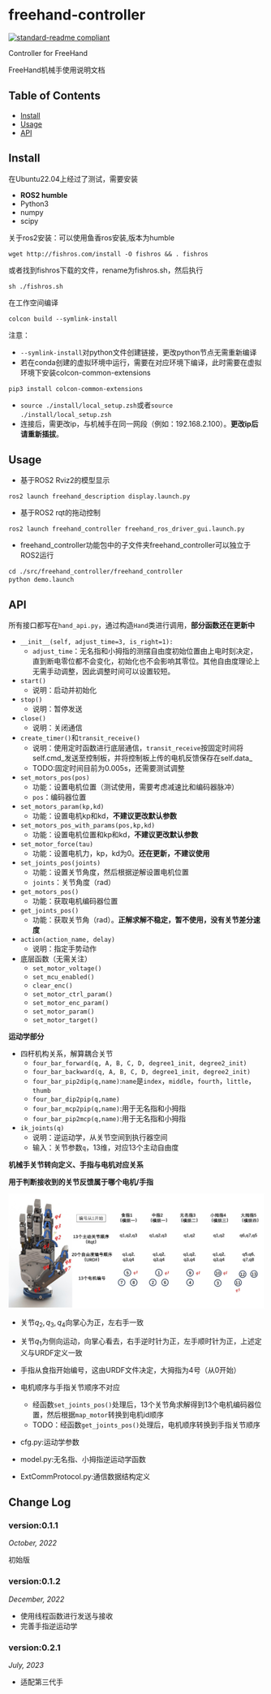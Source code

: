 # freehand-controller

[![standard-readme compliant](https://img.shields.io/badge/standard--readme-OK-green.svg?style=flat-square)](https://github.com/RichardLitt/standard-readme)

Controller for FreeHand

FreeHand机械手使用说明文档

## Table of Contents

- [Install](#install)
- [Usage](#usage)
- [API](#api)

## Install

在Ubuntu22.04上经过了测试，需要安装

* **ROS2 humble**
* Python3
* numpy
* scipy

关于ros2安装：可以使用鱼香ros安装,版本为humble
```
wget http://fishros.com/install -O fishros && . fishros 
```
或者找到fishros下载的文件，rename为fishros.sh，然后执行
```
sh ./fishros.sh 
```
在工作空间编译
```
colcon build --symlink-install
```
注意：
* `--symlink-install`对python文件创建链接，更改python节点无需重新编译
* 若在conda创建的虚拟环境中运行，需要在对应环境下编译，此时需要在虚拟环境下安装colcon-common-extensions
```
pip3 install colcon-common-extensions
```
* `source ./install/local_setup.zsh`或者`source ./install/local_setup.zsh`
* 连接后，需更改ip，与机械手在同一网段（例如：192.168.2.100）。**更改ip后请重新插拔**。

## Usage

* 基于ROS2 Rviz2的模型显示

```
ros2 launch freehand_description display.launch.py
```

* 基于ROS2 rqt的拖动控制

```
ros2 launch freehand_controller freehand_ros_driver_gui.launch.py
```

* freehand_controller功能包中的子文件夹freehand_controller可以独立于ROS2运行

```
cd ./src/freehand_controller/freehand_controller
python demo.launch
```

## API

所有接口都写在`hand_api.py`，通过构造`Hand`类进行调用，**部分函数还在更新中**

* `__init__(self, adjust_time=3, is_right=1):`
  * `adjust_time`：无名指和小拇指的测摆自由度初始位置由上电时刻决定，直到断电零位都不会变化，初始化也不会影响其零位。其他自由度理论上无需手动调整，因此调整时间可以设置较短。
* `start()`
  * 说明：启动并初始化
* `stop()`
  * 说明：暂停发送
* `close()`
  * 说明：关闭通信
* `create_timer()`和`transit_receive()`
  * 说明：使用定时函数进行底层通信，`transit_receive`按固定时间将self.cmd_发送至控制板，并将控制板上传的电机反馈保存在self.data_
  * TODO:固定时间目前为0.005s，还需要测试调整
* `set_motors_pos(pos)`
  * 功能：设置电机位置（测试使用，需要考虑减速比和编码器脉冲）
  * `pos`：编码器位置
* `set_motors_param(kp,kd)`
  * 功能：设置电机kp和kd，**不建议更改默认参数**
* `set_motors_pos_with_params(pos,kp,kd)`
  * 功能：设置电机位置和kp和kd，**不建议更改默认参数**
* `set_motor_force(tau)`
  * 功能：设置电机力，kp，kd为0。**还在更新，不建议使用**
* `set_joints_pos(joints)`
  * 功能：设置关节角度，然后根据逆解设置电机位置
  * `joints`：关节角度（rad）
* `get_motors_pos()`
  * 功能：获取电机编码器位置
* `get_joints_pos()`
  * 功能：获取关节角（rad）。**正解求解不稳定，暂不使用，没有关节差分速度**
* `action(action_name, delay)`
  * 说明：指定手势动作
* 底层函数（无需关注）
  * `set_motor_voltage()`
  * `set_mcu_enabled()`
  * `clear_enc()`
  * `set_motor_ctrl_param()`
  * `set_motor_enc_param()`
  * `set_motor_param()`
  * `set_motor_target()`

**运动学部分**

* 四杆机构关系，解算耦合关节
  * `four_bar_forward(q, A, B, C, D, degree1_init, degree2_init)`
  * `four_bar_backward(q, A, B, C, D, degree1_init, degree2_init)`
  * `four_bar_pip2dip(q,name)`:`name`是`index`，`middle`，`fourth`，`little`，`thumb`
  * `four_bar_dip2pip(q,name)`
  * `four_bar_mcp2pip(q,name)`:用于无名指和小拇指
  * `four_bar_pip2mcp(q,name)`:用于无名指和小拇指
* `ik_joints(q)`
  * 说明：逆运动学，从关节空间到执行器空间
  * 输入：关节参数`q`，13维，对应13个主动自由度

**机械手关节转向定义、手指与电机对应关系**

**用于判断接收到的关节反馈属于哪个电机/手指**

![1667378878681](./assets/手指与电机关系.jpg)

* 关节$q_2,q_3,q_4$向掌心为正，左右手一致

* 关节$q_1$为侧向运动，向掌心看去，右手逆时针为正，左手顺时针为正，上述定义与URDF定义一致

* 手指从食指开始编号，这由URDF文件决定，大拇指为4号（从0开始）

* 电机顺序与手指关节顺序不对应
  * 经函数`set_joints_pos()`处理后，13个关节角求解得到13个电机编码器位置，然后根据`map_motor`转换到电机id顺序
  * TODO：经函数`get_joints_pos()`处理后，电机顺序转换到手指关节顺序

* cfg.py:运动学参数

* model.py:无名指、小拇指逆运动学函数

* ExtCommProtocol.py:通信数据结构定义

## Change Log

### version:0.1.1

*October, 2022*

初始版

### version:0.1.2

*December, 2022*

* 使用线程函数进行发送与接收
* 完善手指逆运动学
### version:0.2.1

*July, 2023*

* 适配第三代手